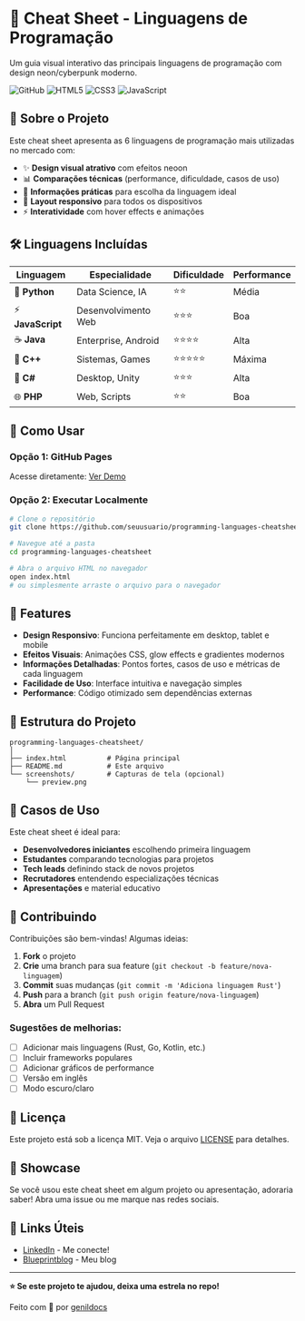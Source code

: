 # 🚀 Cheat Sheet - Linguagens de Programação

Um guia visual interativo das principais linguagens de programação com design neon/cyberpunk moderno.

![GitHub](https://img.shields.io/badge/license-MIT-blue.svg)
![HTML5](https://img.shields.io/badge/html5-%23E34F26.svg?style=flat&logo=html5&logoColor=white)
![CSS3](https://img.shields.io/badge/css3-%231572B6.svg?style=flat&logo=css3&logoColor=white)
![JavaScript](https://img.shields.io/badge/javascript-%23323330.svg?style=flat&logo=javascript&logoColor=%23F7DF1E)

## 📖 Sobre o Projeto

Este cheat sheet apresenta as 6 linguagens de programação mais utilizadas no mercado com:

- ✨ **Design visual atrativo** com efeitos neoon
- 📊 **Comparações técnicas** (performance, dificuldade, casos de uso)
- 🎯 **Informações práticas** para escolha da linguagem ideal
- 📱 **Layout responsivo** para todos os dispositivos
- ⚡ **Interatividade** com hover effects e animações

## 🛠️ Linguagens Incluídas

| Linguagem         | Especialidade       | Dificuldade | Performance |
| ----------------- | ------------------- | ----------- | ----------- |
| 🐍 **Python**     | Data Science, IA    | ⭐⭐        | Média       |
| ⚡ **JavaScript** | Desenvolvimento Web | ⭐⭐⭐      | Boa         |
| ☕ **Java**       | Enterprise, Android | ⭐⭐⭐⭐    | Alta        |
| 🚀 **C++**        | Sistemas, Games     | ⭐⭐⭐⭐⭐  | Máxima      |
| 💜 **C#**         | Desktop, Unity      | ⭐⭐⭐      | Alta        |
| 🌐 **PHP**        | Web, Scripts        | ⭐⭐        | Boa         |

## 🚀 Como Usar

### Opção 1: GitHub Pages

Acesse diretamente: [Ver Demo](https://genildocs.github.io/cheat-sheet-linguagens/)

### Opção 2: Executar Localmente

```bash
# Clone o repositório
git clone https://github.com/seuusuario/programming-languages-cheatsheet.git

# Navegue até a pasta
cd programming-languages-cheatsheet

# Abra o arquivo HTML no navegador
open index.html
# ou simplesmente arraste o arquivo para o navegador
```

## 🎨 Features

- **Design Responsivo**: Funciona perfeitamente em desktop, tablet e mobile
- **Efeitos Visuais**: Animações CSS, glow effects e gradientes modernos
- **Informações Detalhadas**: Pontos fortes, casos de uso e métricas de cada linguagem
- **Facilidade de Uso**: Interface intuitiva e navegação simples
- **Performance**: Código otimizado sem dependências externas

## 📁 Estrutura do Projeto

```
programming-languages-cheatsheet/
│
├── index.html          # Página principal
├── README.md           # Este arquivo
└── screenshots/        # Capturas de tela (opcional)
    └── preview.png
```

## 🎯 Casos de Uso

Este cheat sheet é ideal para:

- **Desenvolvedores iniciantes** escolhendo primeira linguagem
- **Estudantes** comparando tecnologias para projetos
- **Tech leads** definindo stack de novos projetos
- **Recrutadores** entendendo especializações técnicas
- **Apresentações** e material educativo

## 🤝 Contribuindo

Contribuições são bem-vindas! Algumas ideias:

1. **Fork** o projeto
2. **Crie** uma branch para sua feature (`git checkout -b feature/nova-linguagem`)
3. **Commit** suas mudanças (`git commit -m 'Adiciona linguagem Rust'`)
4. **Push** para a branch (`git push origin feature/nova-linguagem`)
5. **Abra** um Pull Request

### Sugestões de melhorias:

- [ ] Adicionar mais linguagens (Rust, Go, Kotlin, etc.)
- [ ] Incluir frameworks populares
- [ ] Adicionar gráficos de performance
- [ ] Versão em inglês
- [ ] Modo escuro/claro

## 📄 Licença

Este projeto está sob a licença MIT. Veja o arquivo [LICENSE](LICENSE) para detalhes.

## 🌟 Showcase

Se você usou este cheat sheet em algum projeto ou apresentação, adoraria saber! Abra uma issue ou me marque nas redes sociais.

## 🔗 Links Úteis

- [LinkedIn](https://www.linkedin.com/in/genildo-cerqueira-91888786/) - Me conecte!
- [Blueprintblog](https://blueprintblog.tech) - Meu blog

---

**⭐ Se este projeto te ajudou, deixa uma estrela no repo!**

Feito com 💙 por [genildocs](https://github.com/Genildocs)
